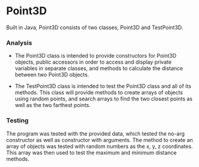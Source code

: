 # Point3D

Built in Java, Point3D consists of two classes, Point3D and TestPoint3D. 

### Analysis

- The Point3D class is intended to provide constructors for Point3D objects, public accessors in order to access and display private variables in separate classes, and methods to calculate the distance between two Point3D objects.

- The TestPoint3D class is intended to test the Point3D class and all of its methods. This class will provide methods to create arrays of objects using random points, and search arrays to find the two closest points as well as the two farthest points. 

### Testing 

The program was tested with the provided data, which tested the no-arg constructor as well as constructor with arguments. The method to create an array of objects was tested with random numbers as the x, y, z coordinates. This array was then used to test the maximum and minimum distance methods. 
